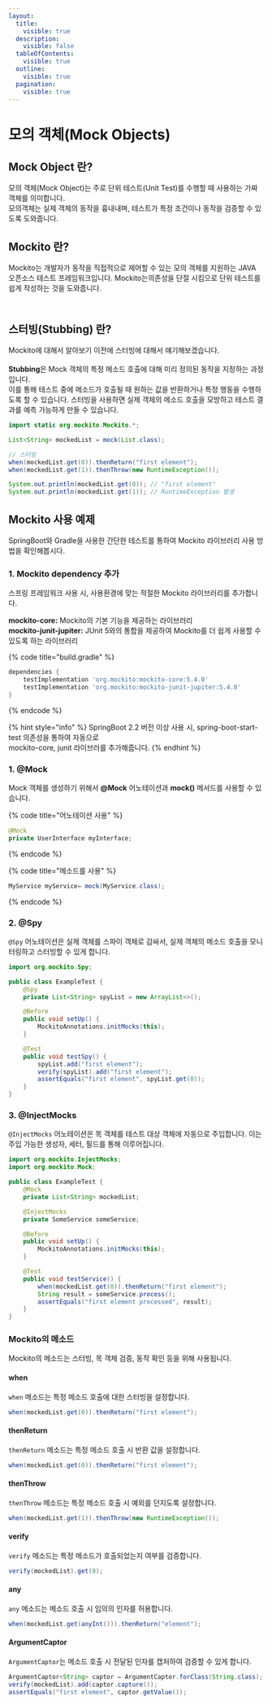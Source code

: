 ```yaml
---
layout:
  title:
    visible: true
  description:
    visible: false
  tableOfContents:
    visible: true
  outline:
    visible: true
  pagination:
    visible: true
---
```


# 모의 객체(Mock Objects)

## **Mock Object 란?** <a href="#mock-object" id="mock-object"></a>

모의 객체(Mock Object)는 주로 단위 테스트(Unit Test)를 수행할 때 사용하는 가짜 객체를 의미합니다.\
모의객체는 실제 객체의 동작을 흉내내며, 테스트가 특정 조건이나 동작을 검증할 수 있도록 도와줍니다.



## **Mockito 란?** <a href="#mockito" id="mockito"></a>

Mockito는 개발자가 동작을 직접적으로 제어할 수 있는 모의  객체를 지원하는 JAVA 오픈소스 테스트 프레임워크입니다. Mockito는의존성을 단절 시킴으로 단위 테스트를 쉽게 작성하는 것을 도와줍니다.

\
**스터빙(Stubbing) 란?**
--------------------

Mockito에 대해서 알아보기 이전에 스터빙에 대해서 얘기해보겠습니다.\
\
**Stubbing**은 Mock 객체의 특정 메소드 호출에 대해 미리 정의된 동작을 지정하는 과정입니다.\
이를 통해 테스트 중에 메소드가 호출될 때 원하는 값을 반환하거나 특정 행동을 수행하도록 할 수 있습니다. 스터빙을 사용하면 실제 객체의 메소드 호출을 모방하고 테스트 결과를 예측 가능하게 만들 수 있습니다.

```java
import static org.mockito.Mockito.*;

List<String> mockedList = mock(List.class);

// 스터빙
when(mockedList.get(0)).thenReturn("first element");
when(mockedList.get(1)).thenThrow(new RuntimeException());

System.out.println(mockedList.get(0)); // "first element"
System.out.println(mockedList.get(1)); // RuntimeException 발생
```

## **Mockito 사용 예제** <a href="#mockito-usage" id="mockito-usage"></a>

SpringBoot와 Gradle을 사용한 간단한 테스트를 통하여 Mockito 라이브러리 사용 방법을 확인해봅시다.

### **1. Mockito dependency 추가**

스프링 프레임워크 사용 시, 사용환경에 맞는 적절한 Mockito 라이브러리를 추가합니다.

**mockito-core:** Mockito의 기본 기능을 제공하는 라이브러리\
**mockito-junit-jupiter:** JUnit 5와의 통합을 제공하여 Mockito를 더 쉽게 사용할 수 있도록 하는 라이브러리

{% code title="build.gradle" %}
```gradle
dependencies {
    testImplementation 'org.mockito:mockito-core:5.4.0'
    testImplementation 'org.mockito:mockito-junit-jupiter:5.4.0'
}
```
{% endcode %}

{% hint style="info" %}
SpringBoot 2.2 버전 이상 사용 시, spring-boot-start-test 의존성을 통하여 자동으로 \
mockito-core, junit 라이브러를 추가해줍니다.
{% endhint %}

### **1. @Mock** <a href="#annotation-mock" id="annotation-mock"></a>

&#x20;Mock 객체를 생성하기 위해서 **@Mock** 어노테이션과 **mock()** 메서드를 사용할 수 있습니다.

{% code title="어노테이션 사용" %}
```java
@Mock
private UserInterface myInterface;
```
{% endcode %}

{% code title="메소드를 사용" %}
```java
MyService myService= mock(MyService.class);
```
{% endcode %}

### &#x20;2. **@Spy**

`@Spy` 어노테이션은 실제 객체를 스파이 객체로 감싸서, 실제 객체의 메소드 호출을 모니터링하고 스터빙할 수 있게 합니다.

```java
import org.mockito.Spy;

public class ExampleTest {
    @Spy
    private List<String> spyList = new ArrayList<>();

    @Before
    public void setUp() {
        MockitoAnnotations.initMocks(this);
    }

    @Test
    public void testSpy() {
        spyList.add("first element");
        verify(spyList).add("first element");
        assertEquals("first element", spyList.get(0));
    }
}
```

### **3. @InjectMocks**

`@InjectMocks` 어노테이션은 목 객체를 테스트 대상 객체에 자동으로 주입합니다. 이는 주입 가능한 생성자, 세터, 필드를 통해 이루어집니다.

```java
import org.mockito.InjectMocks;
import org.mockito.Mock;

public class ExampleTest {
    @Mock
    private List<String> mockedList;

    @InjectMocks
    private SomeService someService;

    @Before
    public void setUp() {
        MockitoAnnotations.initMocks(this);
    }

    @Test
    public void testService() {
        when(mockedList.get(0)).thenReturn("first element");
        String result = someService.process();
        assertEquals("first element processed", result);
    }
}
```

### **Mockito의 메소드**

Mockito의 메소드는 스터빙, 목 객체 검증, 동작 확인 등을 위해 사용됩니다.

#### when

`when` 메소드는 특정 메소드 호출에 대한 스터빙을 설정합니다.

```java
when(mockedList.get(0)).thenReturn("first element");
```

#### thenReturn

`thenReturn` 메소드는 특정 메소드 호출 시 반환 값을 설정합니다.

```java
when(mockedList.get(0)).thenReturn("first element");
```

#### thenThrow

`thenThrow` 메소드는 특정 메소드 호출 시 예외를 던지도록 설정합니다.

```java
when(mockedList.get(1)).thenThrow(new RuntimeException());
```

#### verify

`verify` 메소드는 특정 메소드가 호출되었는지 여부를 검증합니다.

```java
verify(mockedList).get(0);
```

#### any

`any` 메소드는 메소드 호출 시 임의의 인자를 허용합니다.

```java
when(mockedList.get(anyInt())).thenReturn("element");
```

#### ArgumentCaptor

`ArgumentCaptor`는 메소드 호출 시 전달된 인자를 캡처하여 검증할 수 있게 합니다.

```java
ArgumentCaptor<String> captor = ArgumentCaptor.forClass(String.class);
verify(mockedList).add(captor.capture());
assertEquals("first element", captor.getValue());
```
